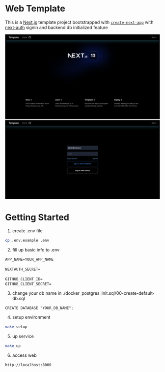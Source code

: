 # Web Template
This is a [Next.js](https://nextjs.org/) template project bootstrapped with [`create-next-app`](https://github.com/vercel/next.js/tree/canary/packages/create-next-app) with [next-auth](https://next-auth.js.org/) signin and backend db initialized feature

![alt demo image](public/demo-img.png)
![alt demo image](public/demo-img2.png)

# Getting Started

1. create .env file

```bash
cp .env.example .env
```

2. fill up basic info to .env

```
APP_NAME=YOUR_APP_NAME

NEXTAUTH_SECRET=

GITHUB_CLIENT_ID=
GITHUB_CLIENT_SECRET=
```

3. change your db name in ./docker_postgres_init.sql/00-create-default-db.sql

```
CREATE DATABASE "YOUR_DB_NAME";
```

4. setup environment

```bash
make setup
```

5. up service

```bash
make up
```

6. access web

```
http://localhost:3000
```
